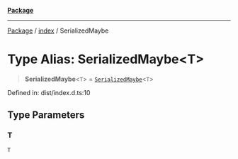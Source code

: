 [**Package**](../../README.md)

***

[Package](../../modules.md) / [index](../README.md) / SerializedMaybe

# Type Alias: SerializedMaybe\<T\>

> **SerializedMaybe**\<`T`\> = [`SerializedMaybe`](../../maybe/type-aliases/SerializedMaybe.md)\<`T`\>

Defined in: dist/index.d.ts:10

## Type Parameters

### T

`T`
